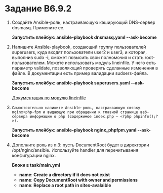 # Задание B6.9.2

1. Создайте Ansible-роль, настраивающую кэширующий DNS-сервер dnsmasq. Примените ее.  

    **Запустить плейбук: ansible-playbook dnsmasq.yaml --ask-become**  

2. Напишите Ansible-playbook, создающий группу пользователей superusers, куда входят пользователи user2 и user3, и которая, выполнив sudo -i, сможет повысить свои полномочия и стать root-пользователем. Можете использовать модуль lineinfile. У него есть параметр validate, позволяющий проверять сделанные изменения в файле. В документации есть пример валидации sudoers-файла.  

    **Запустить плейбук: ansible-playbook superusers.yaml --ask-become**  

    [Документация по модулю lineinfile](https://docs.ansible.com/ansible/latest/collections/ansible/builtin/lineinfile_module.html)

3.     Самостоятельно напишите Ansible-роль, настраивающую связку nginx+php-fpm и выдающую при обращении к главной странице веб-сервера информацию о php (содержимое index.php — <?php phpinfo();?>).

    **Запустить плейбук: ansible-playbook nginx_phpfpm.yaml --ask-become**  

4. Дополните роль из п.3: пусть DocumentRoot будет в директории /opt/nginx/ansible. Используйте handler для перечитывания конфигурации nginx.  

    **Блоки в task/main.yml**  

    - **name: Create a directory if it does not exist**
    - **name: Copy DocumentRoot with owner and permissions**
    - **name: Replace a root path in sites-avalaible**

